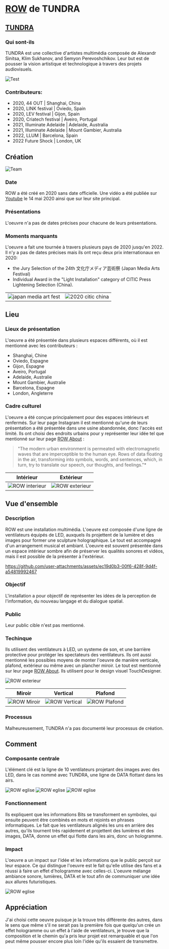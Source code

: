 # [ROW](https://wearetundra.org/row) de TUNDRA

## [TUNDRA](https://wearetundra.org/about)
### Qui sont-ils
TUNDRA est une collective d'artistes multimédia composée de Alexandr Sinitsa, Klim Sukhanov, and Semyon Perevoshchikov.
Leur but est de pousser la vision artistique et technologique à travers des projets audiovisuels.

![Test](/assets/TUNDRA_team.jpg)

### Contributeurs:
- 2020, 44 OUT | Shanghai, China
- 2020, LINK festival | Oviedo, Spain
- 2020, LEV festival | Gijon, Spain
- 2020, Criatech festival | Aveiro, Portugal
- 2021, Illuminate Adelaide | Adelaide, Australia
- 2021, Illuminate Adelaide | Mount Gambier, Australia
- 2022, LLUM | Barcelona, Spain
- 2022 Future Shock | London, UK

## Création

![Team](/assets/ROW_TUNDRA_interieur_usine_urbaine_01.png)

 ### Date
 ROW a été créé en 2020 sans date officielle. Une vidéo a été publiée sur [Youtube](https://www.youtube.com/watch?v=BrcIvHqhdxY) le 14 mai 2020 ainsi que sur leur site principal.

 ### Présentations
 L'oeuvre n'a pas de dates précises pour chacune de leurs présentations.

 ### Moments marquants
 L'oeuvre a fait une tournée à travers plusieurs pays de 2020 jusqu'en 2022.
Il n'y a pas de dates précises mais ils ont reçu deux prix internationaux en 2020:
- the Jury Selection of the 24th 文化庁メディア芸術祭 (Japan Media Arts Festival)
- Individual Award in the "Light Installation" category of CITIC Press Lightening Selection (China).

|  |  |
| -------- | ------- |
| ![japan media art fest](/assets/japan_media_arts_fest.png) | ![2020 citic china](/assets/2020CITIC.jpg)    |

## Lieu

 ### Lieux de présentation
 L'oeuvre a été présentée dans plusieurs espaces différents, où il est mentionné avec les contributeurs :
 - Shanghai, Chine
 - Oviedo, Espagne
 - Gijon, Espagne
 - Aveiro, Portugal
 - Adelaide, Australie
 - Mount Gambier, Australie
 - Barcelona, Espagne
 - London, Angleterre


### Cadre culturel
L'oeuvre a été conçue principalement pour des espaces intérieurs et renfermés. Sur leur page Instagram il est mentionné qu'une de leurs présentation a été présentée dans une usine abandonnée, donc l'accès est limité. Ils ont choisi des endroits urbains pour y représenter leur idée tel que mentionné sur leur page [ROW About](https://wearetundra.org/row_about) :

>"The modern urban environment is permeated with electromagnetic waves that are imperceptible to the human eye. Rows of data floating in the air, transforming into symbols, words, and sentences, which, in turn, try to translate our speech, our thoughts, and feelings."*

| Intérieur   | Extérieur |
| -------- | ------- |
| ![ROW interieur](/assets/ROW_TUNDRA_interieur_salle_presentation_03.png) | ![ROW exterieur](/assets/ROW_TUNDRA_exterieur_nuit.png)    |


## Vue d'ensemble

### Description
ROW est une installation multimédia. L'oeuvre est composée d'une ligne de ventilateurs équipés de LED, auxquels ils projettent de la lumière et des images pour former une sculpture holographique. Le tout est accompagné d'un arrangement musical et ambiant. L'oeuvre est souvent présentée dans un espace intérieur sombre afin de préserver les qualités sonores et vidéos, mais il est possible de la présenter à l'extérieur.

https://github.com/user-attachments/assets/ec19d0b3-00f6-428f-9d4f-a54819992467

### Objectif
L'installation a pour objectif de représenter les idées de la perception de l'information, du nouveau langage et du dialogue spatial.

### Public
Leur public cible n'est pas mentionné.

### Techinque
Ils utilisent des ventilateurs à LED, un systeme de son, et une barrière protective pour protéger les spectateurs des ventilateurs.
Ils ont aussi mentionné les possibles moyens de monter l'oeuvre de manière verticale, plafond, extérieur ou même avec un plancher miroir. Le tout est mentionné sur leur page [ROW About](https://wearetundra.org/row_about).
Ils utilisent pour le design visuel TouchDesigner.

![ROW exterieur](/assets/ROW_TUNDRA_esquisse.png)

| Miroir  | Vertical | Plafond |
| -------- | ------- | ------- |
| ![ROW Miroir](/assets/ROW_TUNDRA_mirror.png) | ![ROW Vertical](/assets/ROW_TUNDRA_vertical.png)    | ![ROW Plafond](/assets/ROW_TUNDRA_ceiling.png) |

### Processus
Malheureusement, TUNDRA n'a pas documenté leur processus de création.

## Comment

### Composante centrale
L'élément clé est la ligne de 10 ventilateurs projetant des images avec des LED, dans le cas nommé avec TUNDRA, une ligne de DATA flottant dans les airs.

![ROW eglise](/assets/ROW_TUNDRA_interieur_eglise.png)
![ROW eglise](/assets/ROW_TUNDRA_interieur_salle_presentation_01.png)
![ROW eglise](/assets/ROW_TUNDRA_interieur_salle_presentation_02.png)

### Fonctionnement
Ils expliquent que les informations Bits se transforment en symboles, qui ensuite peuvent être combinés en mots et rejoints en phrases informatiques. Le fait que les ventilateurs alignés les uns en arrière des autres, qu'ils tournent très rapidement et projettent des lumières et des images, DATA, donne un effet qui flotte dans les airs, donc un hologramme.

### Impact
L'oeuvre a un impact sur l'idée et les informations que le public perçoit sur leur espace. Ce qui distingue l'oeuvre est le fait qu'elle utilise des fans et a réussi à faire un effet d'hologramme avec celles-ci. L'oeuvre mélange ambiance sonore, lumières, DATA et le tout afin de communiquer une idée aux allures futuristiques.

![ROW eglise](/assets/ROW_TUNDRA_interieur_musee_01.png)

## Appréciation

J'ai choisi cette oeuvre puisque je la trouve très différente des autres, dans le sens que même s'il ne serait pas la première fois que quelqu'un crée un effet hologramme ou un effet à l'aide de ventilateurs, je trouve que la composition et le chemin qu'a pris leur projet est remarquable et que l'on peut même pousser encore plus loin l'idée qu'ils essaient de transmettre.
